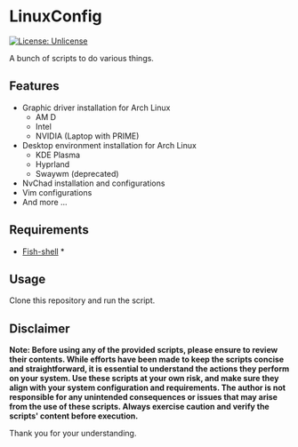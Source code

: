 # LinuxConfig

[![License: Unlicense](https://img.shields.io/badge/license-Unlicense-blue.svg)](http://unlicense.org/)

A bunch of scripts to do various things.

## Features

- Graphic driver installation for Arch Linux
  - AM D
  - Intel
  - NVIDIA (Laptop with PRIME)
- Desktop environment installation for Arch Linux
  - KDE Plasma
  - Hyprland
  - Swaywm (deprecated)
- NvChad installation and configurations
- Vim configurations
- And more ...

## Requirements

- [Fish-shell](https://github.com/fish-shell/fish-shell) \*

## Usage

Clone this repository and run the script.

## Disclaimer

**Note: Before using any of the provided scripts, please ensure to review their contents. While efforts have been made to keep the scripts concise and straightforward, it is essential to understand the actions they perform on your system. Use these scripts at your own risk, and make sure they align with your system configuration and requirements. The author is not responsible for any unintended consequences or issues that may arise from the use of these scripts. Always exercise caution and verify the scripts' content before execution.**

Thank you for your understanding.
